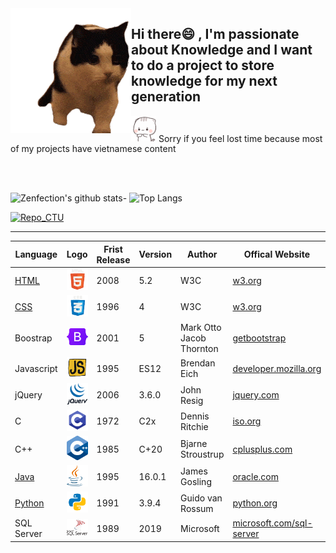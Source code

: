 <img align="left" src="https://raw.githubusercontent.com/Zenfection/Image/master/2021/06/08-15-27-06-cat_ready.gif" width="auto" height="auto"/>

## Hi there😄 , I'm passionate about Knowledge and I want to do a project to store knowledge for my next generation

<img title="" src="https://raw.githubusercontent.com/Zenfection/Image/master/2021/06/08-15-32-30-erm-fingers.gif" alt="erm-fingers.gif" width="40"> Sorry if you feel lost time because most of my projects have vietnamese content

<br>

</br>

![Zenfection's github stats](https://github-readme-stats.vercel.app/api?username=Zenfection1412&show_icons=true&theme=tokyonight)- ![Top Langs](https://github-readme-stats.vercel.app/api/top-langs/?username=Zenfection1412&langs_count=8&show_icons=true&theme=tokyonight)

[![Repo_CTU](https://github-readme-stats.vercel.app/api/pin/?username=Zenfection&langs_count=8&repo=CTU&cache_seconds=2000&how_icons=true&theme=dracula)](https://github.com/Zenfection/CTU) 

---

| Language                                       | Logo                                                                                                                                                                                                                                                                                                                                                                                                                                                                                                      | Frist Release | Version | Author                      | Offical Website                                                                                                   |
| ---------------------------------------------- | --------------------------------------------------------------------------------------------------------------------------------------------------------------------------------------------------------------------------------------------------------------------------------------------------------------------------------------------------------------------------------------------------------------------------------------------------------------------------------------------------------- | ------------- | ------- | --------------------------- | ----------------------------------------------------------------------------------------------------------------- |
| [HTML](https://github.com/Zenfection/HTML)     | <img src="https://raw.githubusercontent.com/Zenfection/Image/master/2021/06/08-15-55-13-06-00-18-00-html5.gif" title="" alt="06-00-18-00-html5.gif" width="50">                                                                                                                                                                                                                                                                                                                                           | 2008          | 5.2     | W3C                         | [w3.org](https://www.w3.org/html/)                                                                                |
| [CSS](https://github.com/Zenfection/CSS)       | <img src="https://raw.githubusercontent.com/Zenfection/Image/master/2021/06/08-15-57-53-68747470733a2f2f6d65646961302e67697068792e636f6d2f6d656469612f667345615a6c644e43384131504a336d77702f736f757263652e676966.gif" title="" alt="68747470733a2f2f6d65646961302e67697068792e636f6d2f6d656469612f667345615a6c644e43384131504a336d77702f736f757263652e676966.gif" width="50">                                                                                                                             | 1996          | 4       | W3C                         | [w3.org](https://www.w3.org/Style/CSS/)                                                                           |
| Boostrap                                       | <img src="https://raw.githubusercontent.com/Zenfection/Image/master/2021/06/08-18-46-22-Bootstrap_logo.svg.png" title="" alt="Bootstrap_logo.svg.png" width="50">                                                                                                                                                                                                                                                                                                                                         | 2001          | 5       | Mark Otto<br>Jacob Thornton | [getbootstrap](https://getbootstrap.com/)                                                                         |
| Javascript                                     | <img src="https://raw.githubusercontent.com/Zenfection/Image/master/2021/06/08-15-58-36-68747470733a2f2f6d65646961332e67697068792e636f6d2f6d656469612f6c6e377a32655772696951416c6c6656636e2f736f757263652e676966.gif" title="" alt="68747470733a2f2f6d65646961332e67697068792e636f6d2f6d656469612f6c6e377a32655772696951416c6c6656636e2f736f757263652e676966.gif" width="50">                                                                                                                             | 1995          | ES12    | Brendan Eich                | [developer.mozilla.org](https://developer.mozilla.org/en-US/docs/Learn/JavaScript/First_steps/What_is_JavaScript) |
| jQuery                                         | <img src="https://raw.githubusercontent.com/Zenfection/Image/master/2021/06/08-18-47-34-0_g3ns8QALNBBH7CBA.gif" title="" alt="0_g3ns8QALNBBH7CBA.gif" width="50">                                                                                                                                                                                                                                                                                                                                         | 2006          | 3.6.0   | John Resig                  | [jquery.com](https://jquery.com/)                                                                                 |
| C                                              | <img src="https://raw.githubusercontent.com/Zenfection/Image/master/2021/06/08-16-44-57-c-programming-569564.webp" title="" alt="c-programming-569564.webp" width="50">                                                                                                                                                                                                                                                                                                                                   | 1972          | C2x     | Dennis Ritchie              | [iso.org](https://www.iso.org/standard/74528.html)                                                                |
| C++                                            | <img title="" src="https://raw.githubusercontent.com/Zenfection/Image/master/2021/06/08-16-43-46-1200px-ISO_C%2B%2B_Logo.svg.png" alt="1200px-ISO_C++_Logo.svg.png" width="40">                                                                                                                                                                                                                                                                                                                           | 1985          | C+20    | Bjarne Stroustrup           | [cplusplus.com](https://www.cplusplus.com/)                                                                       |
| [Java](https://github.com/Zenfection/Java)     | <img src="https://raw.githubusercontent.com/Zenfection/Image/master/2021/06/08-16-01-10-68747470733a2f2f75706c6f61642d69636f6e2e73332e75732d656173742d322e616d617a6f6e6177732e636f6d2f75706c6f6164732f69636f6e732f706e672f3337383535343337313534303535333631332d3531322e706e67.png" title="" alt="68747470733a2f2f75706c6f61642d69636f6e2e73332e75732d656173742d322e616d617a6f6e6177732e636f6d2f75706c6f6164732f69636f6e732f706e672f3337383535343337313534303535333631332d3531322e706e67.png" width="50"> | 1995          | 16.0.1  | James Gosling               | [oracle.com](https://www.oracle.com/java/technologies/javase-downloads.html)                                      |
| [Python](https://github.com/Zenfection/Python) | <img src="https://raw.githubusercontent.com/Zenfection/Image/master/2021/06/08-16-07-31-icons8-python.png" title="" alt="icons8-python.png" width="50">                                                                                                                                                                                                                                                                                                                                                   | 1991          | 3.9.4   | Guido van Rossum            | [python.org](https://www.python.org/)                                                                             |
| SQL Server                                     | <img title="" src="https://raw.githubusercontent.com/Zenfection/Image/master/2021/06/08-16-02-09-sql-server-tutorial.svg" alt="sql-server-tutorial.svg" width="53">                                                                                                                                                                                                                                                                                                                                       | 1989          | 2019    | Microsoft                   | [microsoft.com/sql-server](https://www.microsoft.com/en-us/sql-server/sql-server-downloads)                       |
